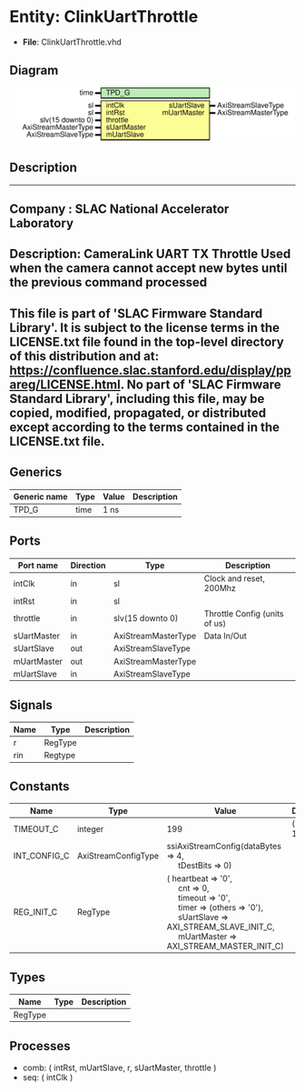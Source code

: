 # Entity: ClinkUartThrottle

- **File**: ClinkUartThrottle.vhd
## Diagram

![Diagram](ClinkUartThrottle.svg "Diagram")
## Description

-----------------------------------------------------------------------------
 Company    : SLAC National Accelerator Laboratory
-----------------------------------------------------------------------------
 Description: CameraLink UART TX Throttle
 Used when the camera cannot accept new bytes until the previous command processed
-----------------------------------------------------------------------------
 This file is part of 'SLAC Firmware Standard Library'.
 It is subject to the license terms in the LICENSE.txt file found in the
 top-level directory of this distribution and at:
    https://confluence.slac.stanford.edu/display/ppareg/LICENSE.html.
 No part of 'SLAC Firmware Standard Library', including this file,
 may be copied, modified, propagated, or distributed except according to
 the terms contained in the LICENSE.txt file.
-----------------------------------------------------------------------------
## Generics

| Generic name | Type | Value | Description |
| ------------ | ---- | ----- | ----------- |
| TPD_G        | time | 1 ns  |             |
## Ports

| Port name   | Direction | Type                | Description                   |
| ----------- | --------- | ------------------- | ----------------------------- |
| intClk      | in        | sl                  | Clock and reset, 200Mhz       |
| intRst      | in        | sl                  |                               |
| throttle    | in        | slv(15 downto 0)    | Throttle Config (units of us) |
| sUartMaster | in        | AxiStreamMasterType | Data In/Out                   |
| sUartSlave  | out       | AxiStreamSlaveType  |                               |
| mUartMaster | out       | AxiStreamMasterType |                               |
| mUartSlave  | in        | AxiStreamSlaveType  |                               |
## Signals

| Name | Type    | Description |
| ---- | ------- | ----------- |
| r    | RegType |             |
| rin  | Regtype |             |
## Constants

| Name         | Type                | Value                                                                                                                                                                                                                                                                                                                                                                                                 | Description           |
| ------------ | ------------------- | ----------------------------------------------------------------------------------------------------------------------------------------------------------------------------------------------------------------------------------------------------------------------------------------------------------------------------------------------------------------------------------------------------- | --------------------- |
| TIMEOUT_C    | integer             |  199                                                                                                                                                                                                                                                                                                                                                                                                  |  (200 MHz x 1 us) - 1 |
| INT_CONFIG_C | AxiStreamConfigType |  ssiAxiStreamConfig(dataBytes => 4,<br><span style="padding-left:20px"> tDestBits => 0)                                                                                                                                                                                                                                                                                                               |                       |
| REG_INIT_C   | RegType             |  (       heartbeat   => '0',<br><span style="padding-left:20px">       cnt         => 0,<br><span style="padding-left:20px">       timeout     => '0',<br><span style="padding-left:20px">       timer       => (others => '0'),<br><span style="padding-left:20px">       sUartSlave  => AXI_STREAM_SLAVE_INIT_C,<br><span style="padding-left:20px">       mUartMaster => AXI_STREAM_MASTER_INIT_C) |                       |
## Types

| Name    | Type | Description |
| ------- | ---- | ----------- |
| RegType |      |             |
## Processes
- comb: ( intRst, mUartSlave, r, sUartMaster, throttle )
- seq: ( intClk )
